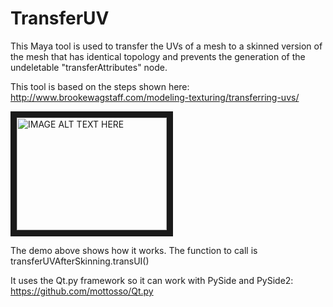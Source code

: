 # TransferUV

This Maya tool is used to transfer the UVs of a mesh to a skinned version of the mesh that has identical topology and prevents the generation of the undeletable "transferAttributes" node.

This tool is based on the steps shown here:
http://www.brookewagstaff.com/modeling-texturing/transferring-uvs/

<a href="http://www.youtube.com/watch?feature=player_embedded&v=gLuMgsd7YaI
" target="_blank"><img src="http://img.youtube.com/vi/gLuMgsd7YaI/0.jpg" 
alt="IMAGE ALT TEXT HERE" width="240" height="180" border="10" /></a>

The demo above shows how it works. The function to call is transferUVAfterSkinning.transUI()

It uses the Qt.py framework so it can work with PySide and PySide2:
https://github.com/mottosso/Qt.py
